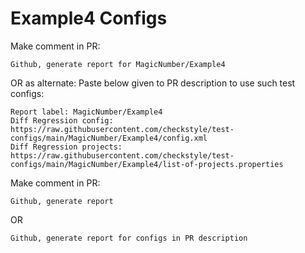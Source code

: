 # Example4 Configs
Make comment in PR:
```
Github, generate report for MagicNumber/Example4
```
OR as alternate:
Paste below given to PR description to use such test configs:
```
Report label: MagicNumber/Example4
Diff Regression config: https://raw.githubusercontent.com/checkstyle/test-configs/main/MagicNumber/Example4/config.xml
Diff Regression projects: https://raw.githubusercontent.com/checkstyle/test-configs/main/MagicNumber/Example4/list-of-projects.properties
```
Make comment in PR:
```
Github, generate report
```
OR
```
Github, generate report for configs in PR description
```
